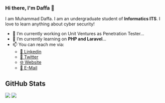 ### Hi there, I'm Daffa 👋

I am Muhammad Daffa. I am an undergraduate student of **Informatics ITS**. I love to learn anything about cyber security!

- 🔭 I’m currently working on Unit Ventures as Penetration Tester...
- 🌱 I’m currently learning on **PHP and Laravel**...
- 📫 You can reach me via:
    - [📘 Linkedin](https://www.linkedin.com/in/muhammaddaffa)
    - [🔗 Twitter](https://twitter.com/daffainfo)
    - [🌐 Website](https://daffa.tech)
    - [📧 E-Mail](mailto:md15ev@gmail.com)

## GitHub Stats
<p>
  <img src="https://github-readme-stats.vercel.app/api/top-langs/?username=daffainfo&hide_border=true&hide=html,css" />
  <img src="https://github-readme-stats.vercel.app/api?username=daffainfo&line_height=27&count_private=true&hide_border=true&show_icons=true">
</p>
